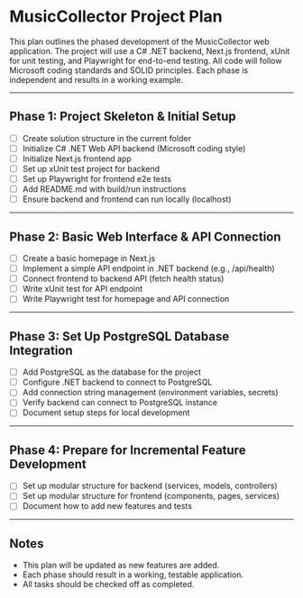 # MusicCollector Project Plan

This plan outlines the phased development of the MusicCollector web application. The project will use a C# .NET backend, Next.js frontend, xUnit for unit testing, and Playwright for end-to-end testing. All code will follow Microsoft coding standards and SOLID principles. Each phase is independent and results in a working example.

---

## Phase 1: Project Skeleton & Initial Setup

- [ ] Create solution structure in the current folder
- [ ] Initialize C# .NET Web API backend (Microsoft coding style)
- [ ] Initialize Next.js frontend app
- [ ] Set up xUnit test project for backend
- [ ] Set up Playwright for frontend e2e tests
- [ ] Add README.md with build/run instructions
- [ ] Ensure backend and frontend can run locally (localhost)

---

## Phase 2: Basic Web Interface & API Connection

- [ ] Create a basic homepage in Next.js
- [ ] Implement a simple API endpoint in .NET backend (e.g., /api/health)
- [ ] Connect frontend to backend API (fetch health status)
- [ ] Write xUnit test for API endpoint
- [ ] Write Playwright test for homepage and API connection

---

## Phase 3: Set Up PostgreSQL Database Integration

- [ ] Add PostgreSQL as the database for the project
- [ ] Configure .NET backend to connect to PostgreSQL
- [ ] Add connection string management (environment variables, secrets)
- [ ] Verify backend can connect to PostgreSQL instance
- [ ] Document setup steps for local development

---

## Phase 4: Prepare for Incremental Feature Development

- [ ] Set up modular structure for backend (services, models, controllers)
- [ ] Set up modular structure for frontend (components, pages, services)
- [ ] Document how to add new features and tests

---

## Notes
- This plan will be updated as new features are added.
- Each phase should result in a working, testable application.
- All tasks should be checked off as completed.

